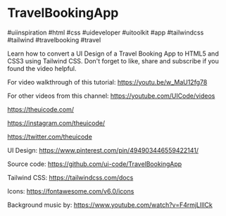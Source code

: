 # TravelBookingApp

#uiinspiration #html #css #uideveloper #uitoolkit #app #tailwindcss #tailwind #travelbooking #travel

Learn how to convert a UI Design of a Travel Booking App to HTML5 and CSS3 using Tailwind CSS. Don't forget to like, share and subscribe if you found the video helpful.

For video walkthrough of this tutorial:
https://youtu.be/w_MaU12fg78

For other videos from this channel:
https://youtube.com/UICode/videos

https://theuicode.com/

https://instagram.com/theuicode/

https://twitter.com/theuicode

UI Design: https://www.pinterest.com/pin/494903446559422141/

Source code: https://github.com/ui-code/TravelBookingApp

Tailwind CSS:
https://tailwindcss.com/docs

Icons:
https://fontawesome.com/v6.0/icons

Background music by:
https://www.youtube.com/watch?v=F4rmjLIllCk
